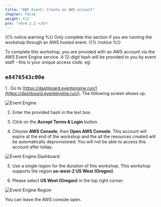 ```yaml
---
title: "AWS Event: Create an AWS account"
chapter: false
weight: 412
pre: "<b>4.1.2 </b>"
---
```


{{% notice warning %}}
Only complete this section if you are running the workshop through an AWS hosted event.
{{% /notice %}}


To complete this workshop, you are provided with an AWS account via the AWS Event Engine service. A 12-digit hash will be provided to you by event staff - this is your unique access code. eg:

## `e8476543c00e`

1 . Go to [https://dashboard.eventengine.run/](https://dashboard.eventengine.run/). The following screen shows up. 

![Event Engine](/images/event-engine-initial-screen.png)

2. Enter the provided hash in the text box. 

3. Click on the **Accept Terms & Login** button.

4. Choose **AWS Console**, then **Open AWS Console**.
This account will expire at the end of the workshop and the all the resources created will be automatically deprovisioned. You will not be able to access this account after today.

![Event Engine Dashboard](/images/event-engine-dashboard.png)

5. Use a single region for the duration of this workshop. This workshop supports the region **us-west-2 US West (Oregon)**.

6. Please select **US West (Oregon)** in the top right corner.

![Event Engine Region](/images/event-engine-region.png)

You can leave the AWS console open.
